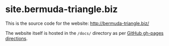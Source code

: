 # site.bermuda-triangle.biz

This is the source code for the website: http://bermuda-triangle.biz/

The website itself is hosted in the `/docs/` directory as per [GitHub gh-pages directions](https://help.github.com/en/articles/configuring-a-publishing-source-for-github-pages).

